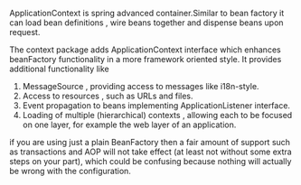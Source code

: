 
ApplicationContext is spring advanced container.Similar to bean factory it can load bean definitions ,
wire beans together and dispense beans upon request.



The context package adds ApplicationContext interface which enhances beanFactory functionality in a more framework oriented style.
It provides additional functionality like 
1) MessageSource , providing access to messages  like i18n-style.
2) Access to resources , such as    URLs and files.
3) Event propagation to beans implementing ApplicationListener interface.
4) Loading of multiple (hierarchical) contexts , allowing each to be focused on one layer, for example the web layer of an application.


if you are using just a plain BeanFactory then a fair amount of support such as transactions and AOP will not 
take effect (at least not without some extra steps on your part), which could be confusing because nothing will 
actually be wrong with the configuration.